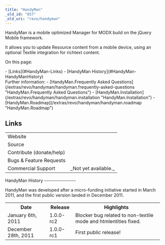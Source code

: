 ```yaml
---
title: "HandyMan"
_old_id: "657"
_old_uri: "revo/handyman"
---
```


HandyMan is a mobile optimized Manager for MODX build on the jQuery Mobile framework.

It allows you to update Resource content from a mobile device, using an optional Textile integration for richtext content.

On this page:

<div>- [Links](#HandyMan-Links)
- [HandyMan History](#HandyMan-HandyManHistory)

</div>Further information: - [HandyMan.Frequently Asked Questions](/extras/revo/handyman/handyman.frequently-asked-questions "HandyMan.Frequently Asked Questions")
- [HandyMan.Installation](/extras/revo/handyman/handyman.installation "HandyMan.Installation")
- [HandyMan.Roadmap](/extras/revo/handyman/handyman.roadmap "HandyMan.Roadmap")

Links
-----

<table><tbody><tr><td>Website</td><td><http://www.modxmobile.com></td></tr><tr><td>Source</td><td><https://github.com/Mark-H/HandyMan></td></tr><tr><td>Contribute (donate/help)</td><td><http://www.modxmobile.com/contribute/>  
</td></tr><tr><td>Bugs & Feature Requests</td><td><http://bugs.modx.com/projects/handyman/issues></td></tr><tr><td>Commercial Support</td><td>_Not yet available._</td></tr></tbody></table>HandyMan History
----------------

HandyMan was developed after a micro-funding initiative started in March 2011, and the first public version landed in December 2011.

<table><tbody><tr><th>Date</th><th>Release</th><th>Highlights</th></tr><tr><td>January 6th, 2011</td><td>1.0.0-rc2</td><td>Blocker bug related to non-textile mode and htmlentities fixed.</td></tr><tr><td>December 28th, 2011</td><td>1.0.0-rc1</td><td>First public release!</td></tr></tbody></table>